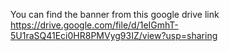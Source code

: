 You can find the banner from this google drive link
https://drive.google.com/file/d/1eIGmhT-5U1raSQ41Eci0HR8PMVyg93IZ/view?usp=sharing
